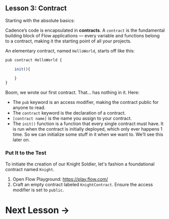 ## **Lesson 3: Contract**

Starting with the absolute basics:

Cadence’s code is encapsulated in **contracts**. A `contract` is the fundamental building block of Flow applications — every variable and functions belong to a contract, making it the starting point of all your projects.

An elementary contract, named `HelloWorld`, starts off like this:

```jsx
pub contract HelloWorld {

	init(){

	}
}
```

Boom, we wrote our first contract. That… has nothing in it.
Here:

- The `pub` keyword is an access modifier, making the contract public for anyone to read.
- The `contract` keyword is the declaration of a contract.
- `[contract name]` is the name you assign to your contract.
- The `init()` function is a function that every single contract must have. It is run when the contract is initially deployed, which only ever happens 1 time. So we can initialize some stuff in it when we want to. We’ll see this later on.

### Put It to the Test

To initiate the creation of our Knight Soldier, let's fashion a foundational contract named `Knight`.

1. Open Flow Playground: https://play.flow.com/
2. Craft an empty contract labeled `KnightContract`. Ensure the access modifier is set to `public`.

# Next Lesson →
